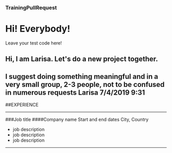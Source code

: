 ### TrainingPullRequest
# Hi! Everybody!
Leave your test code here!

Hi, I am Larisa. Let's do a new project together.
---
I suggest doing something meaningful and in a very small group, 2-3 people, not to be confused in numerous requests
Larisa 7/4/2019 9:31
--- 

##EXPERIENCE
____________________________
###Job title
####Company name
Start and end dates
City, Country
* job description
* job description
* job description
- - - -
